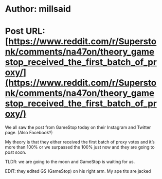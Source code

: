 # Author: millsaid
# Post URL: [https://www.reddit.com/r/Superstonk/comments/na47on/theory_gamestop_received_the_first_batch_of_proxy/](https://www.reddit.com/r/Superstonk/comments/na47on/theory_gamestop_received_the_first_batch_of_proxy/)


We all saw the post from GameStop today on their Instagram and Twitter page. (Also Facebook?)

My theory is that they either received the first batch of proxy votes and it’s more than 100% or we surpassed the 100% just now and they are going to post soon. 

TLDR: we are going to the moon and GameStop is waiting for us.

EDIT: they edited GS (GameStop) on his right arm. My ape tits are jacked